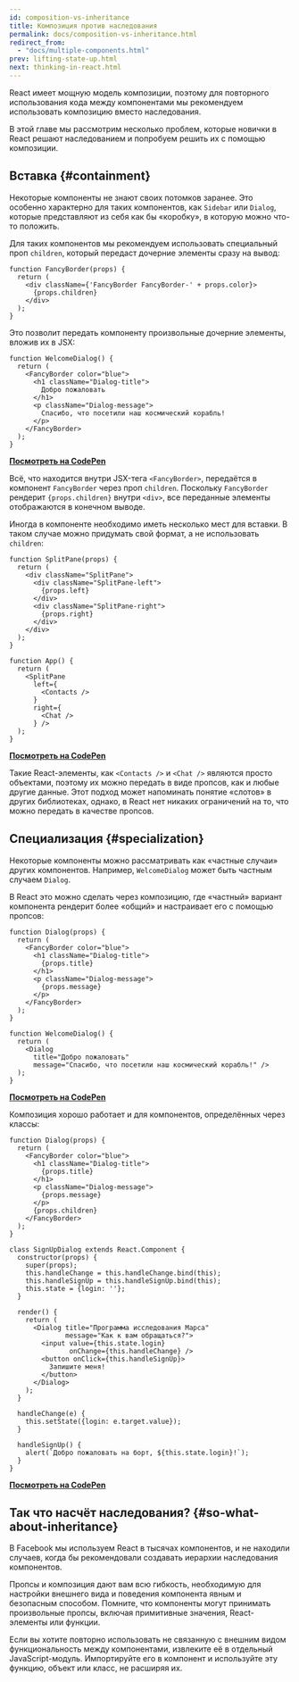 ```yaml
---
id: composition-vs-inheritance
title: Композиция против наследования
permalink: docs/composition-vs-inheritance.html
redirect_from:
  - "docs/multiple-components.html"
prev: lifting-state-up.html
next: thinking-in-react.html
---
```


React имеет мощную модель композиции, поэтому для повторного использования кода между компонентами мы рекомендуем использовать композицию вместо наследования.

В этой главе мы рассмотрим несколько проблем, которые новички в React решают наследованием и попробуем решить их с помощью композиции.

## Вставка {#containment}

Некоторые компоненты не знают своих потомков заранее. Это особенно характерно для таких компонентов, как `Sidebar` или `Dialog`, которые представляют из себя как бы «коробку», в которую можно что-то положить.

Для таких компонентов мы рекомендуем использовать специальный проп `children`, который передаст дочерние элементы сразу на вывод:

```js{4}
function FancyBorder(props) {
  return (
    <div className={'FancyBorder FancyBorder-' + props.color}>
      {props.children}
    </div>
  );
}
```

Это позволит передать компоненту произвольные дочерние элементы, вложив их в JSX:

```js{4-9}
function WelcomeDialog() {
  return (
    <FancyBorder color="blue">
      <h1 className="Dialog-title">
        Добро пожаловать
      </h1>
      <p className="Dialog-message">
        Спасибо, что посетили наш космический корабль!
      </p>
    </FancyBorder>
  );
}
```

**[Посмотреть на CodePen](https://codepen.io/gaearon/pen/ozqNOV?editors=0010)**

Всё, что находится внутри JSX-тега `<FancyBorder>`, передаётся в компонент `FancyBorder` через проп `children`. Поскольку `FancyBorder` рендерит `{props.children}` внутри `<div>`, все переданные элементы отображаются в конечном выводе.

Иногда в компоненте необходимо иметь несколько мест для вставки. В таком случае можно придумать свой формат, а не использовать `children`:

```js{5,8,18,21}
function SplitPane(props) {
  return (
    <div className="SplitPane">
      <div className="SplitPane-left">
        {props.left}
      </div>
      <div className="SplitPane-right">
        {props.right}
      </div>
    </div>
  );
}

function App() {
  return (
    <SplitPane
      left={
        <Contacts />
      }
      right={
        <Chat />
      } />
  );
}
```

[**Посмотреть на CodePen**](https://codepen.io/gaearon/pen/gwZOJp?editors=0010)

Такие React-элементы, как `<Contacts />` и `<Chat />` являются просто объектами, поэтому их можно передать в виде пропсов, как и любые другие данные. Этот подход может напоминать понятие «слотов» в других библиотеках, однако, в React нет никаких ограничений на то, что можно передать в качестве пропсов.

## Специализация {#specialization}

Некоторые компоненты можно рассматривать как «частные случаи» других компонентов. Например, `WelcomeDialog` может быть частным случаем `Dialog`.

В React это можно сделать через композицию, где «частный» вариант компонента рендерит более «общий» и настраивает его с помощью пропсов:

```js{5,8,16-18}
function Dialog(props) {
  return (
    <FancyBorder color="blue">
      <h1 className="Dialog-title">
        {props.title}
      </h1>
      <p className="Dialog-message">
        {props.message}
      </p>
    </FancyBorder>
  );
}

function WelcomeDialog() {
  return (
    <Dialog
      title="Добро пожаловать"
      message="Спасибо, что посетили наш космический корабль!" />
  );
}
```

[**Посмотреть на CodePen**](https://codepen.io/gaearon/pen/kkEaOZ?editors=0010)

Композиция хорошо работает и для компонентов, определённых через классы:

```js{10,27-31}
function Dialog(props) {
  return (
    <FancyBorder color="blue">
      <h1 className="Dialog-title">
        {props.title}
      </h1>
      <p className="Dialog-message">
        {props.message}
      </p>
      {props.children}
    </FancyBorder>
  );
}

class SignUpDialog extends React.Component {
  constructor(props) {
    super(props);
    this.handleChange = this.handleChange.bind(this);
    this.handleSignUp = this.handleSignUp.bind(this);
    this.state = {login: ''};
  }

  render() {
    return (
      <Dialog title="Программа исследования Марса"
              message="Как к вам обращаться?">
        <input value={this.state.login}
               onChange={this.handleChange} />
        <button onClick={this.handleSignUp}>
          Запишите меня!
        </button>
      </Dialog>
    );
  }

  handleChange(e) {
    this.setState({login: e.target.value});
  }

  handleSignUp() {
    alert(`Добро пожаловать на борт, ${this.state.login}!`);
  }
}
```

[**Посмотреть на CodePen**](https://codepen.io/gaearon/pen/gwZbYa?editors=0010)

## Так что насчёт наследования? {#so-what-about-inheritance}

В Facebook мы используем React в тысячах компонентов, и не находили случаев, когда бы рекомендовали создавать иерархии наследования компонентов.

Пропсы и композиция дают вам всю гибкость, необходимую для настройки внешнего вида и поведения компонента явным и безопасным способом. Помните, что компоненты могут принимать произвольные пропсы, включая примитивные значения, React-элементы или функции.

Если вы хотите повторно использовать не связанную с внешним видом функциональность между компонентами, извлеките её в отдельный JavaScript-модуль. Импортируйте его в компонент и используйте эту функцию, объект или класс, не расширяя их.
